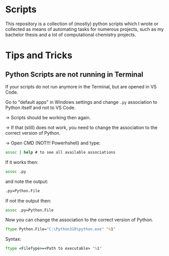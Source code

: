 # Scripts

This repository is a collection of (mostly) python scripts which I wrote or collected 
as means of automating tasks for numerous projects, such as my bachelor thesis 
and a lot of computational chemistry projects.




# Tips and Tricks
## Python Scripts are not running in Terminal

If your scripts do not run anymore in the Terminal, but 
are opened in VS Code. 

Go to "default apps" in Windows settings and change `.py` association to Python itself and 
not to VS Code. 

→ Scripts should be working then again.  

→ If that (still) does not work, you need to change the association to the correct version of Python. 

→ Open CMD (NOT!!! Powerhshell) and type:

```cmd
assoc | help # to see all available associations
```

If it works then:
```cmd
assoc .py
```
and note the output:
```cmd
.py=Python.File
```
If not the output then:
```cmd
assoc .py=Python.File
```

Now you can change the association to the correct version of Python.
```cmd
ftype Python.File="C:\Python310\python.exe" "%1"
```

Syntax:
```cmd
ftype <FileType>=<Path to executable> "%1"
```
